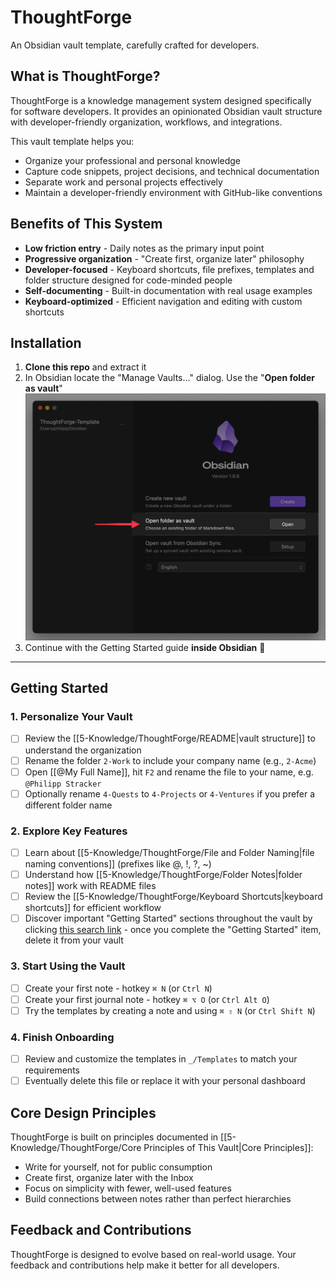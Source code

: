 # ThoughtForge

An Obsidian vault template, carefully crafted for developers.

## What is ThoughtForge?

ThoughtForge is a knowledge management system designed specifically for software developers. It provides an opinionated Obsidian vault structure with developer-friendly organization, workflows, and integrations.

This vault template helps you:

- Organize your professional and personal knowledge
- Capture code snippets, project decisions, and technical documentation
- Separate work and personal projects effectively
- Maintain a developer-friendly environment with GitHub-like conventions

## Benefits of This System

- **Low friction entry** - Daily notes as the primary input point
- **Progressive organization** - "Create first, organize later" philosophy
- **Developer-focused** - Keyboard shortcuts, file prefixes, templates and folder structure designed for code-minded people
- **Self-documenting** - Built-in documentation with real usage examples
- **Keyboard-optimized** - Efficient navigation and editing with custom shortcuts

## Installation

1. **Clone this repo** and extract it
2. In Obsidian locate the "Manage Vaults..." dialog. Use the "**Open folder as vault**" <img src="getting started - open vault.png" width="600" />
3. Continue with the Getting Started guide **inside Obsidian** 🎉

---

## Getting Started

### 1. Personalize Your Vault

- [ ] Review the [[5-Knowledge/ThoughtForge/README|vault structure]] to understand the organization
- [ ] Rename the folder `2-Work` to include your company name (e.g., `2-Acme`)
- [ ] Open [[@My Full Name]], hit `F2` and rename the file to your name, e.g. `@Philipp Stracker`
- [ ] Optionally rename `4-Quests` to `4-Projects` or `4-Ventures` if you prefer a different folder name

### 2. Explore Key Features

- [ ] Learn about [[5-Knowledge/ThoughtForge/File and Folder Naming|file naming conventions]] (prefixes like @, !, ?, ~)
- [ ] Understand how [[5-Knowledge/ThoughtForge/Folder Notes|folder notes]] work with README files
- [ ] Review the [[5-Knowledge/ThoughtForge/Keyboard Shortcuts|keyboard shortcuts]] for efficient workflow
- [ ] Discover important "Getting Started" sections throughout the vault by clicking [this search link](obsidian://search?query="Getting%20Started"%20-path:"/README.md") - once you complete the "Getting Started" item, delete it from your vault

### 3. Start Using the Vault

- [ ] Create your first note - hotkey `⌘ N` (or `Ctrl N`)
- [ ] Create your first journal note - hotkey `⌘ ⌥ O` (or `Ctrl Alt O`)
- [ ] Try the templates by creating a note and using `⌘ ⇧ N` (or `Ctrl Shift N`)

### 4. Finish Onboarding

- [ ] Review and customize the templates in `_/Templates` to match your requirements
- [ ] Eventually delete this file or replace it with your personal dashboard

## Core Design Principles

ThoughtForge is built on principles documented in [[5-Knowledge/ThoughtForge/Core Principles of This Vault|Core Principles]]:

- Write for yourself, not for public consumption
- Create first, organize later with the Inbox
- Focus on simplicity with fewer, well-used features
- Build connections between notes rather than perfect hierarchies

## Feedback and Contributions

ThoughtForge is designed to evolve based on real-world usage. Your feedback and contributions help make it better for all developers.
